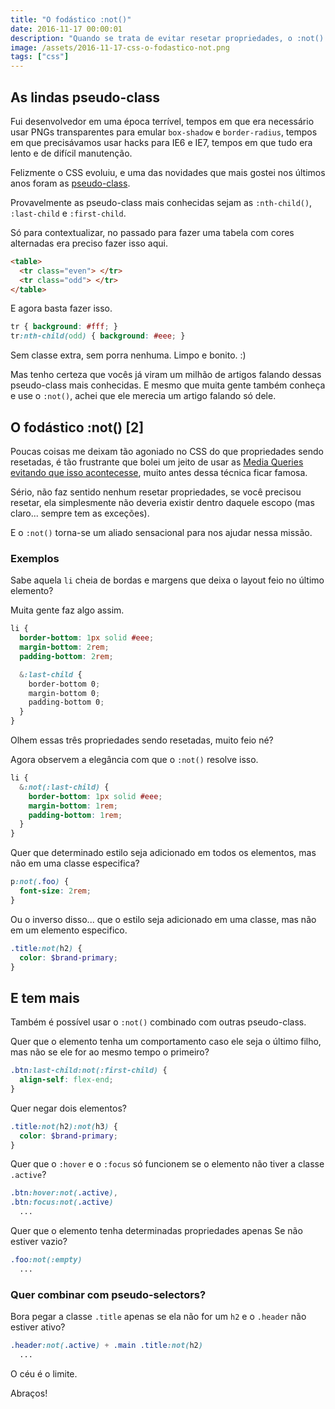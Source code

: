 ```yaml
---
title: "O fodástico :not()"
date: 2016-11-17 00:00:01
description: "Quando se trata de evitar resetar propriedades, o :not() é o cara"
image: /assets/2016-11-17-css-o-fodastico-not.png
tags: ["css"]
---
```


## As lindas pseudo-class

Fui desenvolvedor em uma época terrível, tempos em que era necessário usar PNGs transparentes para emular `box-shadow` e `border-radius`, tempos em que precisávamos usar hacks para IE6 e IE7, tempos em que tudo era lento e de difícil manutenção.

Felizmente o CSS evoluiu, e uma das novidades que mais gostei nos últimos anos foram as [pseudo-class](https://developer.mozilla.org/en-US/docs/Web/CSS/Pseudo-classes).

Provavelmente as pseudo-class mais conhecidas sejam as `:nth-child()`, `:last-child` e `:first-child`.

Só para contextualizar, no passado para fazer uma tabela com cores alternadas era preciso fazer isso aqui.

```html
<table>
  <tr class="even"> </tr>
  <tr class="odd"> </tr>
</table>
```

E agora basta fazer isso.

```css
tr { background: #fff; }
tr:nth-child(odd) { background: #eee; }
```

Sem classe extra, sem porra nenhuma. Limpo e bonito. :)

Mas tenho certeza que vocês já viram um milhão de artigos falando dessas pseudo-class mais conhecidas. E mesmo que muita gente também conheça e use o `:not()`, achei que ele merecia um artigo falando só dele.

## O fodástico :not() [2]

Poucas coisas me deixam tão agoniado no CSS do que propriedades sendo resetadas, é tão frustrante que bolei um jeito de usar as [Media Queries evitando que isso acontecesse](/blog/otimizando-e-organizando-as-media-queries), muito antes dessa técnica ficar famosa.

Sério, não faz sentido nenhum resetar propriedades, se você precisou resetar, ela simplesmente não deveria existir dentro daquele escopo (mas claro... sempre tem as exceções).

E o `:not()` torna-se um aliado sensacional para nos ajudar nessa missão.

### Exemplos

Sabe aquela `li` cheia de bordas e margens que deixa o layout feio no último elemento?

Muita gente faz algo assim.

```scss
li {
  border-bottom: 1px solid #eee;
  margin-bottom: 2rem;
  padding-bottom: 2rem;

  &:last-child {
    border-bottom 0;
    margin-bottom 0;
    padding-bottom 0;
  }
}
```

Olhem essas três propriedades sendo resetadas, muito feio né?

Agora observem a elegância com que o `:not()` resolve isso.

```scss
li {
  &:not(:last-child) {
    border-bottom: 1px solid #eee;
    margin-bottom: 1rem;
    padding-bottom: 1rem;
  }
}
```

Quer que determinado estilo seja adicionado em todos os elementos, mas não em uma classe especifica?

```scss
p:not(.foo) {
  font-size: 2rem;
}
```

Ou o inverso disso... que o estilo seja adicionado em uma classe, mas não em um elemento especifico.

```scss
.title:not(h2) {
  color: $brand-primary;
}
```

## E tem mais

Também é possível usar o `:not()` combinado com outras pseudo-class.

Quer que o elemento tenha um comportamento caso ele seja o último filho, mas não se ele for ao mesmo tempo o primeiro?

```scss
.btn:last-child:not(:first-child) {
  align-self: flex-end;
}
```

Quer negar dois elementos?

```scss
.title:not(h2):not(h3) {
  color: $brand-primary;
}
```

Quer que o `:hover` e o `:focus` só funcionem se o elemento não tiver a classe `.active`?

```scss
.btn:hover:not(.active),
.btn:focus:not(.active)
  ...
```

Quer que o elemento tenha determinadas propriedades apenas Se não estiver vazio?

```scss
.foo:not(:empty)
  ...
```

### Quer combinar com pseudo-selectors?

Bora pegar a classe `.title` apenas se ela não for um `h2` e o `.header` não estiver ativo?

```scss
.header:not(.active) + .main .title:not(h2)
  ...
```

O céu é o limite.

Abraços!
